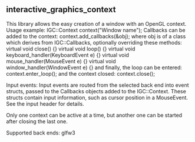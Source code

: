 interactive_graphics_context
----------------------------

This library allows the easy creation of a window with an OpenGL context.
Usage example:
    IGC::Context context("Window name");
Callbacks can be added to the context:
    context.add_callbacks(&obj);
where obj is of a class which derives from IGC::Callbacks, optionally overriding these methods:
    virtual void close() {}
    virtual void loop() {}
    virtual void keyboard_handler(KeyboardEvent e) {}
    virtual void mouse_handler(MouseEvent e) {}
    virtual void window_handler(WindowEvent e) {}
and finally, the loop can be entered:
    context.enter_loop();
and the context closed:
    context.close();

Input events:
Input events are routed from the selected back end into event structs, passed to the Callbacks objects added to the IGC::Context.
These structs contain input information, such as cursor position in a MouseEvent. See the input header for details.

Only one context can be active at a time, but another one can be started after closing the last one.

Supported back ends:
    glfw3
